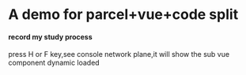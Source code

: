 # A demo for parcel+vue+code split

#### record my study process

press H or F key,see console network plane,it will show the sub vue component dynamic loaded
